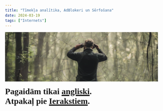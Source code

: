 ```yaml
---
title: "Tīmekļa analītika, AdBlokeri un Sērfošana"
date: 2024-03-19
tags: ["Internets"]
---
```

<center><img src="man-watching-through-a-spiders-web.png"></center>

<text style="fill:#000000; letter-spacing:0; word-spacing:0; kerning:auto; font-family:Free Bookman; font-size:30pt; font-size-adjust:0.318182; font-weight:700; font-style:normal; baseline-shift:baseline; stroke-width:0; font-stretch:0"><tspan x="0">Pagaidām tikai <a href=https://dvilcans.com/web-analytics-and-adblockers/>angliski</a>.</tspan><br><tspan x="0" dy="72pt">Atpakaļ pie <a href=https://dvilcans.com/lv/>Ierakstiem</a>.</tspan></text>


